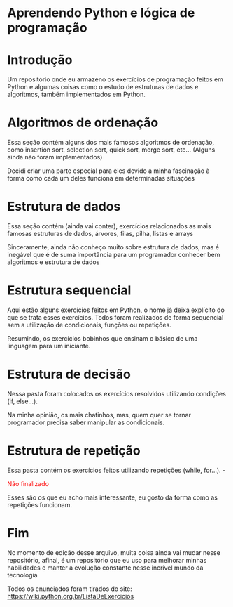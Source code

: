 # Aprendendo Python e lógica de programação

<h1>Introdução</h1>
Um repositório onde eu armazeno os exercícios de programação feitos em Python e algumas coisas
como o estudo de estruturas de dados e algoritmos, também implementados em Python.


# Algoritmos de ordenação
Essa seção contém alguns dos mais famosos algoritmos de ordenação, como insertion sort, selection sort, quick sort, merge sort, etc... (Alguns ainda não foram implementados)

Decidi criar uma parte especial para eles devido a minha fascinação à forma como cada um deles funciona em determinadas situações

# Estrutura de dados
Essa seção contém (ainda vai conter), exercícios relacionados as mais famosas estruturas de dados, árvores, filas, pilha,
listas e arrays

Sinceramente, ainda não conheço muito sobre estrutura de dados, mas é inegável que é de suma importância para um programador conhecer bem algoritmos e estrutura de dados

# Estrutura sequencial
Aqui estão alguns exercícios feitos em Python, o nome já deixa explícito do que se trata esses exercícios. Todos foram realizados de forma sequencial sem a utilização de condicionais, funções ou repetições.

Resumindo, os exercícios bobinhos que ensinam o básico de uma linguagem para um iniciante.

# Estrutura de decisão
Nessa pasta foram colocados os exercícios resolvidos utilizando condições (if, else...).

Na minha opinião, os mais chatinhos, mas, quem quer se tornar programador precisa saber manipular as condicionais.

# Estrutura de repetição
Essa pasta contém os exercícios feitos utilizando repetições (while, for...). -<p style="color:red">Não finalizado</p>

Esses são os que eu acho mais interessante, eu gosto da forma como as repetições funcionam.

# Fim

No momento de edição desse arquivo, muita coisa ainda vai mudar nesse repositório, afinal, é um repositório que eu uso para melhorar minhas habilidades e manter a evolução constante nesse incrível mundo da tecnologia


Todos os enunciados foram tirados do site: https://wiki.python.org.br/ListaDeExercicios
